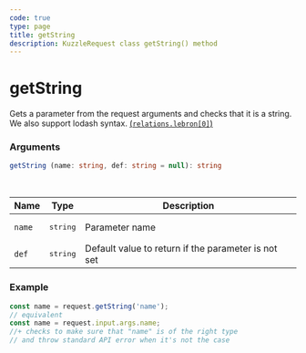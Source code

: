 ```yaml
---
code: true
type: page
title: getString
description: KuzzleRequest class getString() method
---
```


# getString

<SinceBadge version="auto-version" />

Gets a parameter from the request arguments and checks that it is a string.
We also support lodash syntax. [(`relations.lebron[0]`)](https://lodash.com/docs/4.17.15#get)

### Arguments

```ts
getString (name: string, def: string = null): string
```

</br>

| Name   | Type              | Description    |
|--------|-------------------|----------------|
| `name` | <pre>string</pre> | Parameter name |
| `def` | <pre>string</pre> | Default value to return if the parameter is not set |


### Example

```ts
const name = request.getString('name');
// equivalent
const name = request.input.args.name;
//+ checks to make sure that "name" is of the right type
// and throw standard API error when it's not the case
```
